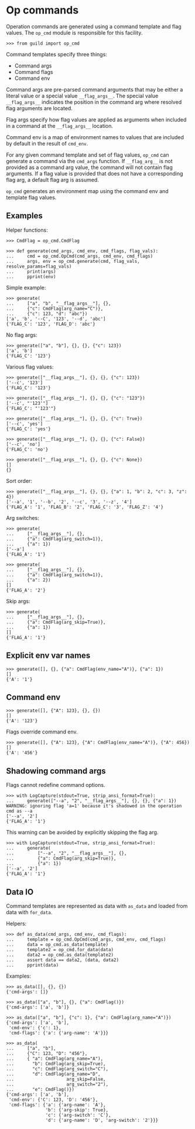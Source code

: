 # Op commands

Operation commands are generated using a command template and flag
values. The `op_cmd` module is responsible for this facility.

    >>> from guild import op_cmd

Command templates specify three things:

- Command args
- Command flags
- Command env

Command args are pre-parsed command arguments that may be either a
literal value or a special value `__flag_args__`. The special value
`__flag_args__` indicates the position in the command arg where
resolved flag arguments are located.

Flag args specify how flag values are applied as arguments when
included in a command at the `__flag_args__` location.

Command env is a map of environment names to values that are included
by default in the result of `cmd_env`.

For any given command template and set of flag values, `op_cmd` can
generate a command via the `cmd_args` function. If `__flag_arg__` is
not provided as a command arg value, the command will not contain flag
arguments. If a flag value is provided that does not have a
corresponding flag arg, a default flag arg is assumed.

`op_cmd` generates an environment map using the command env and
template flag values.

## Examples

Helper functions:

    >>> CmdFlag = op_cmd.CmdFlag

    >>> def generate(cmd_args, cmd_env, cmd_flags, flag_vals):
    ...     cmd = op_cmd.OpCmd(cmd_args, cmd_env, cmd_flags)
    ...     args, env = op_cmd.generate(cmd, flag_vals, resolve_params=flag_vals)
    ...     print(args)
    ...     pprint(env)

Simple example:

    >>> generate(
    ...     ["a", "b", "__flag_args__"], {},
    ...     {"c": CmdFlag(arg_name="C")},
    ...     {"c": 123, "d": "abc"})
    ['a', 'b', '--C', '123', '--d', 'abc']
    {'FLAG_C': '123', 'FLAG_D': 'abc'}

No flag args:

    >>> generate(["a", "b"], {}, {}, {"c": 123})
    ['a', 'b']
    {'FLAG_C': '123'}

Various flag values:

    >>> generate(["__flag_args__"], {}, {}, {"c": 123})
    ['--c', '123']
    {'FLAG_C': '123'}

    >>> generate(["__flag_args__"], {}, {}, {"c": "123"})
    ['--c', "'123'"]
    {'FLAG_C': "'123'"}

    >>> generate(["__flag_args__"], {}, {}, {"c": True})
    ['--c', 'yes']
    {'FLAG_C': 'yes'}

    >>> generate(["__flag_args__"], {}, {}, {"c": False})
    ['--c', 'no']
    {'FLAG_C': 'no'}

    >>> generate(["__flag_args__"], {}, {}, {"c": None})
    []
    {}

Sort order:

    >>> generate(["__flag_args__"], {}, {}, {"a": 1, "b": 2, "c": 3, "z": 4})
    ['--a', '1', '--b', '2', '--c', '3', '--z', '4']
    {'FLAG_A': '1', 'FLAG_B': '2', 'FLAG_C': '3', 'FLAG_Z': '4'}

Arg switches:

    >>> generate(
    ...     ["__flag_args__"], {},
    ...     {"a": CmdFlag(arg_switch=1)},
    ...     {"a": 1})
    ['--a']
    {'FLAG_A': '1'}

    >>> generate(
    ...     ["__flag_args__"], {},
    ...     {"a": CmdFlag(arg_switch=1)},
    ...     {"a": 2})
    []
    {'FLAG_A': '2'}

Skip args:

    >>> generate(
    ...     ["__flag_args__"], {},
    ...     {"a": CmdFlag(arg_skip=True)},
    ...     {"a": 1})
    []
    {'FLAG_A': '1'}

## Explicit env var names

    >>> generate([], {}, {"a": CmdFlag(env_name="A")}, {"a": 1})
    []
    {'A': '1'}

## Command env

    >>> generate([], {"A": 123}, {}, {})
    []
    {'A': '123'}

Flags override command env.

    >>> generate([], {"A": 123}, {"A": CmdFlag(env_name="A")}, {"A": 456})
    []
    {'A': '456'}

## Shadowing command args

Flags cannot redefine command options.

    >>> with LogCapture(stdout=True, strip_ansi_format=True):
    ...     generate(["--a", "2", "__flag_args__"], {}, {}, {"a": 1})
    WARNING: ignoring flag 'a=1' because it's shadowed in the operation cmd as --a
    ['--a', '2']
    {'FLAG_A': '1'}

This warning can be avoided by explicitly skipping the flag arg.

    >>> with LogCapture(stdout=True, strip_ansi_format=True):
    ...     generate(
    ...         ["--a", "2", "__flag_args__"], {},
    ...         {"a": CmdFlag(arg_skip=True)},
    ...         {"a": 1})
    ['--a', '2']
    {'FLAG_A': '1'}

## Data IO

Command templates are represented as data with `as_data` and loaded
from data with `for_data`.

Helpers:

    >>> def as_data(cmd_args, cmd_env, cmd_flags):
    ...     template = op_cmd.OpCmd(cmd_args, cmd_env, cmd_flags)
    ...     data = op_cmd.as_data(template)
    ...     template2 = op_cmd.for_data(data)
    ...     data2 = op_cmd.as_data(template2)
    ...     assert data == data2, (data, data2)
    ...     pprint(data)

Examples:

    >>> as_data([], {}, {})
    {'cmd-args': []}

    >>> as_data(["a", "b"], {}, {"a": CmdFlag()})
    {'cmd-args': ['a', 'b']}

    >>> as_data(["a", "b"], {"c": 1}, {"a": CmdFlag(arg_name="A")})
    {'cmd-args': ['a', 'b'],
     'cmd-env': {'c': 1},
     'cmd-flags': {'a': {'arg-name': 'A'}}}

    >>> as_data(
    ...     ["a", "b"],
    ...     {"C": 123, "D": "456"},
    ...     { "a": CmdFlag(arg_name="A"),
    ...       "b": CmdFlag(arg_skip=True),
    ...       "c": CmdFlag(arg_switch="C"),
    ...       "d": CmdFlag(arg_name="D",
    ...                    arg_skip=False,
    ...                    arg_switch="2"),
    ...       "e": CmdFlag()})
    {'cmd-args': ['a', 'b'],
     'cmd-env': {'C': 123, 'D': '456'},
     'cmd-flags': {'a': {'arg-name': 'A'},
                   'b': {'arg-skip': True},
                   'c': {'arg-switch': 'C'},
                   'd': {'arg-name': 'D', 'arg-switch': '2'}}}
